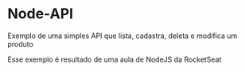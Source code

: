 # Node-API

Exemplo de uma simples API que lista, cadastra, deleta e modifica um produto

Esse exemplo é resultado de uma aula de NodeJS da RocketSeat